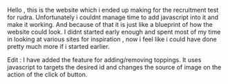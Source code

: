 Hello , this is the website which i ended up making for the recruitment test for rudra. Unfortunately i couldnt manage time to add javascript into it and make it working. And because of that it is just like a blueprint of how the website could look. I didnt started early enough and spent most of my time in looking at various sites for inspiration , now i feel like i could have done pretty much more if i started earlier.

Edit : I have added the feature for adding/removing toppings. It uses javascript to targets the desired id and changes the source of image on the action of the click of button.
